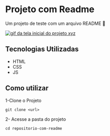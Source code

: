 # Projeto com Readme
Um projeto de teste com um arquivo README 🚀

[<img src="./Animação.gif" alt="gif da tela inicial do projeto xyz">](https://google.com)

## Tecnologias Utilizadas
- HTML
- CSS
- JS

## Como utilizar

1-Clone o Projeto

```
git clone <url>
```

2- Acesse a pasta do projeto

```
cd repositorio-com-readme
```
